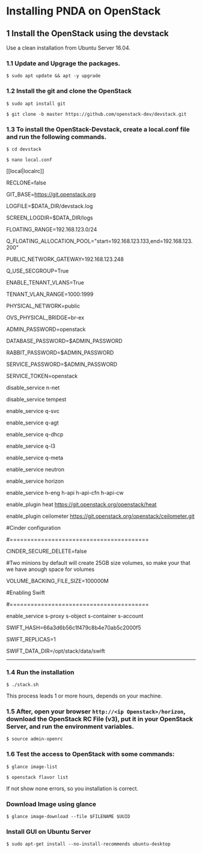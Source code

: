 # Installing PNDA on OpenStack

## 1 Install the OpenStack using the devstack

Use a clean installation from Ubuntu Server 16.04. 

### 1.1 Update and Upgrage the packages.

`$ sudo apt update && apt -y upgrade`

### 1.2 Install the git and clone the OpenStack

`$ sudo apt install git`

`$ git clone -b master https://github.com/openstack-dev/devstack.git`

### 1.3 To install the OpenStack-Devstack, create a local.conf file and run the following commands.

`$ cd devstack`

`$ nano local.conf`

[[local|localrc]]

RECLONE=false

GIT_BASE=https://git.openstack.org

LOGFILE=$DATA_DIR/devstack.log

SCREEN_LOGDIR=$DATA_DIR/logs

FLOATING_RANGE=192.168.123.0/24

Q_FLOATING_ALLOCATION_POOL="start=192.168.123.133,end=192.168.123.200"

PUBLIC_NETWORK_GATEWAY=192.168.123.248

Q_USE_SECGROUP=True

ENABLE_TENANT_VLANS=True

TENANT_VLAN_RANGE=1000:1999

PHYSICAL_NETWORK=public

OVS_PHYSICAL_BRIDGE=br-ex

ADMIN_PASSWORD=openstack

DATABASE_PASSWORD=$ADMIN_PASSWORD

RABBIT_PASSWORD=$ADMIN_PASSWORD

SERVICE_PASSWORD=$ADMIN_PASSWORD

SERVICE_TOKEN=openstack

disable_service n-net

disable_service tempest

enable_service q-svc

enable_service q-agt

enable_service q-dhcp

enable_service q-l3

enable_service q-meta

enable_service neutron

enable_service horizon

enable_service h-eng h-api h-api-cfn h-api-cw

enable_plugin heat https://git.openstack.org/openstack/heat

enable_plugin ceilometer https://git.openstack.org/openstack/ceilometer.git

#Cinder configuration

#========================================

CINDER_SECURE_DELETE=false

#Two minions by default will create 25GB size volumes, so make your that we have anough space for volumes

VOLUME_BACKING_FILE_SIZE=100000M

#Enabling Swift

#========================================

enable_service s-proxy s-object s-container s-account

SWIFT_HASH=66a3d6b56c1f479c8b4e70ab5c2000f5

SWIFT_REPLICAS=1

SWIFT_DATA_DIR=/opt/stack/data/swift

------------------------------------------------------------

### 1.4 Run the installation

`$ ./stack.sh`

This process leads 1 or more hours, depends on your machine.

### 1.5 After, open your browser `http://<ip Openstack>/horizon`, download the OpenStack RC File (v3), put it in your OpenStack Server, and run the environment variables.

`$ source admin-openrc`

### 1.6 Test the access to OpenStack with some commands:

`$ glance image-list`

`$ openstack flavor list`

If not show none errors, so you installation is correct.

### Download Image using glance

`$ glance image-download --file $FILENAME $UUID`

### Install GUI on Ubuntu Server

`$ sudo apt-get install --no-install-recommends ubuntu-desktop`
